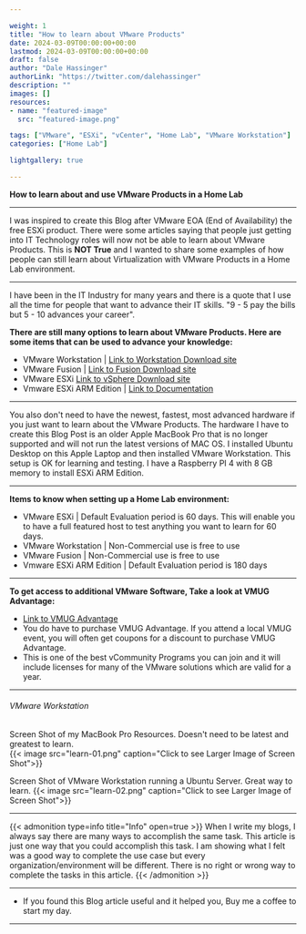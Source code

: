 ```yaml
---

weight: 1
title: "How to learn about VMware Products"
date: 2024-03-09T00:00:00+00:00
lastmod: 2024-03-09T00:00:00+00:00
draft: false
author: "Dale Hassinger"
authorLink: "https://twitter.com/dalehassinger"
description: ""
images: []
resources:
- name: "featured-image"
  src: "featured-image.png"

tags: ["VMware", "ESXi", "vCenter", "Home Lab", "VMware Workstation"]
categories: ["Home Lab"]

lightgallery: true

---
```


**How to learn about and use VMware Products in a Home Lab**

<!--more-->

---

I was inspired to create this Blog after VMware EOA (End of Availability) the free ESXi product. There were some articles saying that people just getting into IT Technology roles will now not be able to learn about VMware Products. This is **NOT True** and I wanted to share some examples of how people can still learn about Virtualization with VMware Products in a Home Lab environment.  

---

I have been in the IT Industry for many years and there is a quote that I use all the time for people that want to advance their IT skills. "9 - 5 pay the bills but 5 - 10 advances your career".  

**There are still many options to learn about VMware Products. Here are some items that can be used to advance your knowledge:**  
* VMware Workstation | [Link to Workstation Download site](https://www.vmware.com/products/workstation-player.html)  
* VMware Fusion | [Link to Fusion Download site](https://www.vmware.com/products/fusion.html)  
* VMware ESXi  [Link to vSphere Download site](https://www.vmware.com/products/vsphere.html)
* Vmware ESXi ARM Edition | [Link to Documentation](https://communities.vmware.com/t5/ESXi-Arm-Fling-Documents/VMware-ESXi-Arm-Documentation/ta-p/2993062)  

---

You also don't need to have the newest, fastest, most advanced hardware if you just want to learn about the VMware Products.  The hardware I have to create this Blog Post is an older Apple MacBook Pro that is no longer supported and will not run the latest versions of MAC OS. I installed Ubuntu Desktop on this Apple Laptop and then installed VMware Workstation. This setup is OK for learning and testing. I have a Raspberry PI 4 with 8 GB memory to install ESXi ARM Edition.

---

**Items to know when setting up a Home Lab environment:**  
* VMware ESXi | Default Evaluation period is 60 days. This will enable you to have a full featured host to test anything you want to learn for 60 days.  
* VMware Workstation | Non-Commercial use is free to use
* VMware Fusion | Non-Commercial use is free to use
* Vmware ESXi ARM Edition | Default Evaluation period is 180 days

---

**To get access to additional VMware Software, Take a look at VMUG Advantage:**  
* [Link to VMUG Advantage](https://www.vmug.com/membership/evalexperience/)  
* You do have to purchase VMUG Advantage. If you attend a local VMUG event, you will often get coupons for a discount to purchase VMUG Advantage.  
* This is one of the best vCommunity Programs you can join and it will include licenses for many of the VMware solutions which are valid for a year.  

---

###### VMware Workstation  

Screen Shot of my MacBook Pro Resources. Doesn't need to be latest and greatest to learn.  
{{< image src="learn-01.png" caption="Click to see Larger Image of Screen Shot">}}  


Screen Shot of VMware Workstation running a Ubuntu Server. Great way to learn.
{{< image src="learn-02.png" caption="Click to see Larger Image of Screen Shot">}}  

---

{{< admonition type=info title="Info" open=true >}}
When I write my blogs, I always say there are many ways to accomplish the same task. This article is just one way that you could accomplish this task. I am showing what I felt was a good way to complete the use case but every organization/environment will be different. There is no right or wrong way to complete the tasks in this article.
{{< /admonition >}}

---

* If you found this Blog article useful and it helped you, Buy me a coffee to start my day.  

<center>
<script type="text/javascript" src="https://cdnjs.buymeacoffee.com/1.0.0/button.prod.min.js" data-name="bmc-button" data-slug="dalehassinger" data-color="#FFDD00" data-emoji=""  data-font="Cookie" data-text="Buy me a coffee" data-outline-color="#000000" data-font-color="#000000" data-coffee-color="#ffffff" ></script>
</center>

---
